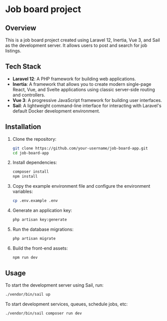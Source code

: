 # Job board project

## Overview
This is a job board project created using Laravel 12, Inertia, Vue 3, and Sail as the development server. It allows users to post and search for job listings.

## Tech Stack
- **Laravel 12**: A PHP framework for building web applications.
- **Inertia**: A framework that allows you to create modern single-page React, Vue, and Svelte applications using classic server-side routing and controllers.
- **Vue 3**: A progressive JavaScript framework for building user interfaces.
- **Sail**: A lightweight command-line interface for interacting with Laravel's default Docker development environment.

## Installation
1. Clone the repository:
    ```sh
    git clone https://github.com/your-username/job-board-app.git
    cd job-board-app
    ```

2. Install dependencies:
    ```sh
    composer install
    npm install
    ```

3. Copy the example environment file and configure the environment variables:
    ```sh
    cp .env.example .env
    ```

4. Generate an application key:
    ```sh
    php artisan key:generate
    ```

5. Run the database migrations:
    ```sh
    php artisan migrate
    ```

6. Build the front-end assets:
    ```sh
    npm run dev
    ```

## Usage
To start the development server using Sail, run:
```sh
./vendor/bin/sail up
```

To start development services, queues, schedule jobs, etc:
```sh
./vendor/bin/sail composer run dev
```